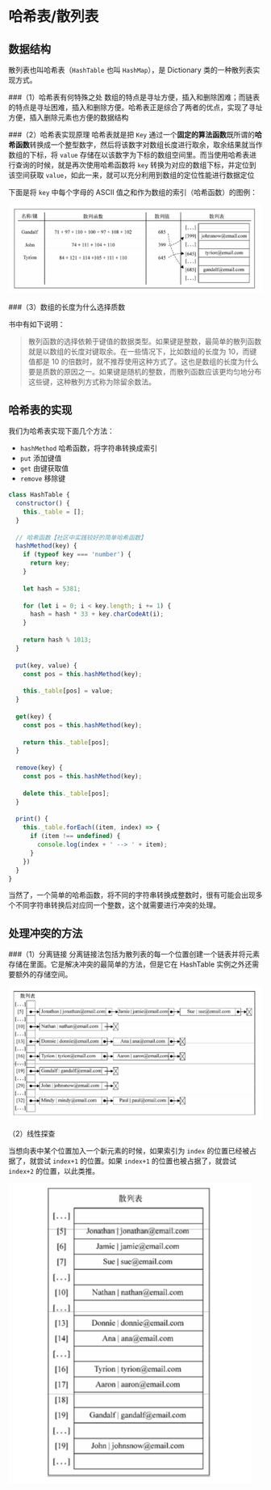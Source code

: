 哈希表/散列表
===

## 数据结构
散列表也叫哈希表（`HashTable` 也叫 `HashMap`），是 Dictionary 类的一种散列表实现方式。

###（1）哈希表有何特殊之处
数组的特点是寻址方便，插入和删除困难；而链表的特点是寻址困难，插入和删除方便。哈希表正是综合了两者的优点，实现了寻址方便，插入删除元素也方便的数据结构

###（2）哈希表实现原理
哈希表就是把 `Key` 通过一个**固定的算法函数**既所谓的**哈希函数**转换成一个整型数字，然后将该数字对数组长度进行取余，取余结果就当作数组的下标，将 `value` 存储在以该数字为下标的数组空间里。而当使用哈希表进行查询的时候，就是再次使用哈希函数将 `key` 转换为对应的数组下标，并定位到该空间获取 `value`，如此一来，就可以充分利用到数组的定位性能进行数据定位

下面是将 `key` 中每个字母的 ASCII 值之和作为数组的索引（哈希函数）的图例：

![哈希表](./images/05.hash.png)

###（3）数组的长度为什么选择质数

书中有如下说明：

> 散列函数的选择依赖于键值的数据类型。如果键是整数，最简单的散列函数就是以数组的长度对键取余。在一些情况下，比如数组的长度为 10，而键值都是 10 的倍数时，就不推荐使用这种方式了。这也是数组的长度为什么要是质数的原因之一。如果键是随机的整数，而散列函数应该更均匀地分布这些键，这种散列方式称为除留余数法。

## 哈希表的实现
我们为哈希表实现下面几个方法：

- `hashMethod` 哈希函数，将字符串转换成索引
- `put` 添加键值
- `get` 由键获取值
- `remove` 移除键

```js
class HashTable {
  constructor() {
    this._table = [];
  }

  // 哈希函数【社区中实践较好的简单哈希函数】
  hashMethod(key) {
    if (typeof key === 'number') {
      return key;
    }

    let hash = 5381;

    for (let i = 0; i < key.length; i += 1) {
      hash = hash * 33 + key.charCodeAt(i);
    }

    return hash % 1013;
  }

  put(key, value) {
    const pos = this.hashMethod(key);

    this._table[pos] = value;
  }

  get(key) {
    const pos = this.hashMethod(key);

    return this._table[pos];
  }

  remove(key) {
    const pos = this.hashMethod(key);

    delete this._table[pos];
  }

  print() {
    this._table.forEach((item, index) => {
      if (item !== undefined) {
        console.log(index + ' --> ' + item);
      }
    })
  }
}
```

当然了，一个简单的哈希函数，将不同的字符串转换成整数时，很有可能会出现多个不同字符串转换后对应同一个整数，这个就需要进行冲突的处理。

## 处理冲突的方法
###（1）分离链接
分离链接法包括为散列表的每一个位置创建一个链表并将元素存储在里面。它是解决冲突的最简单的方法，但是它在 HashTable 实例之外还需要额外的存储空间。

![分离链接](./images/hash.table.png)

（2）线性探查

当想向表中某个位置加入一个新元素的时候，如果索引为 `index` 的位置已经被占据了，就尝试 `index+1` 的位置。如果 `index+1` 的位置也被占据了，就尝试 `index+2` 的位置，以此类推。

![线性探查](./images/hash.table.line.png)
